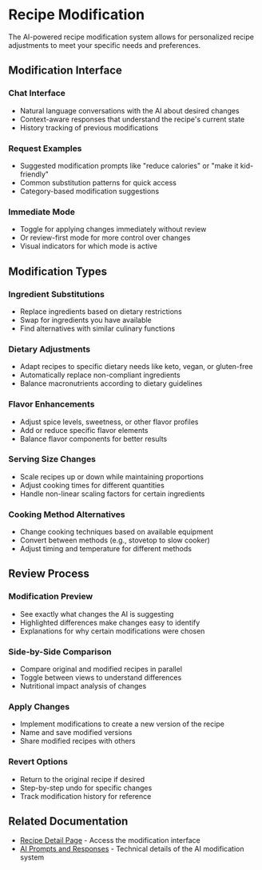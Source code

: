 
# Recipe Modification

The AI-powered recipe modification system allows for personalized recipe adjustments to meet your specific needs and preferences.

## Modification Interface

### Chat Interface
- Natural language conversations with the AI about desired changes
- Context-aware responses that understand the recipe's current state
- History tracking of previous modifications

### Request Examples
- Suggested modification prompts like "reduce calories" or "make it kid-friendly"
- Common substitution patterns for quick access
- Category-based modification suggestions

### Immediate Mode
- Toggle for applying changes immediately without review
- Or review-first mode for more control over changes
- Visual indicators for which mode is active

## Modification Types

### Ingredient Substitutions
- Replace ingredients based on dietary restrictions
- Swap for ingredients you have available
- Find alternatives with similar culinary functions

### Dietary Adjustments
- Adapt recipes to specific dietary needs like keto, vegan, or gluten-free
- Automatically replace non-compliant ingredients
- Balance macronutrients according to dietary guidelines

### Flavor Enhancements
- Adjust spice levels, sweetness, or other flavor profiles
- Add or reduce specific flavor elements
- Balance flavor components for better results

### Serving Size Changes
- Scale recipes up or down while maintaining proportions
- Adjust cooking times for different quantities
- Handle non-linear scaling factors for certain ingredients

### Cooking Method Alternatives
- Change cooking techniques based on available equipment
- Convert between methods (e.g., stovetop to slow cooker)
- Adjust timing and temperature for different methods

## Review Process

### Modification Preview
- See exactly what changes the AI is suggesting
- Highlighted differences make changes easy to identify
- Explanations for why certain modifications were chosen

### Side-by-Side Comparison
- Compare original and modified recipes in parallel
- Toggle between views to understand differences
- Nutritional impact analysis of changes

### Apply Changes
- Implement modifications to create a new version of the recipe
- Name and save modified versions
- Share modified recipes with others

### Revert Options
- Return to the original recipe if desired
- Step-by-step undo for specific changes
- Track modification history for reference

## Related Documentation
- [Recipe Detail Page](./recipe-detail-page.md) - Access the modification interface
- [AI Prompts and Responses](../ai-prompts-and-responses.md) - Technical details of the AI modification system
